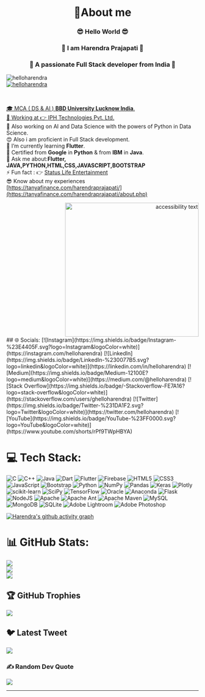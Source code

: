 <!-- ![template](https://user-images.githubusercontent.com/78723011/220724531-bf39c819-7bcc-4154-a5f9-18d9fca2cf77.jpg) -->
<h1 align="center">💫About me</h1>
<h3 align="center" >😎 Hello World 😎 </h3>
<h3 align="center" >🤗 I am Harendra Prajapati 🤗 </h3>
<h3 align="center">🤭 A passionate Full Stack developer from India 🤭</h3>
<p><img src="https://komarev.com/ghpvc/?username=helloharendra&label=Profile%20views&color=0e75b6&style=flat" alt="helloharendra" /><br>
 <a href="https://twitter.com/helloharendra" target="blank">
 <img src="https://img.shields.io/twitter/follow/helloharendra?logo=twitter&style=for-the-badge" alt="helloharendra">
  <p align="center">

</p>
</p><br>
 
 🎓 MCA ( DS & AI )  **BBD University Lucknow India**.<br>
 🔭 Working at 👉 [IPH Technologies Pvt. Ltd.](https://iphtechnologies.com/)<br>
 🥰 Also working on AI and Data Science with the powers of Python in Data Science.<br>
 😍 Also i am proficient in Full Stack development.<br>
 📖 I’m currently learning **Flutter**.<br>
 🔖 Certified from **Google** in **Python** & from **IBM** in **Java**.<br>
 💬 Ask me about:**Flutter, JAVA,PYTHON,HTML,CSS,JAVASCRIPT,BOOTSTRAP**<br>
 ⚡ Fun fact : 👉 [Status Life Entertainment](https://youtu.be/K-h2aerze1k)<br>
 😎 Know about my experiences  [https://tanyafinance.com/harendraprajapati/](https://tanyafinance.com/harendraprajapati/about.php)<br>
<div style="text-align: right;">
    <img src="https://github-production-user-asset-6210df.s3.amazonaws.com/78723011/270774714-aae5ff58-cb47-42db-9bc9-b2f2f459924b.gif" width="350" alt="accessibility text" />
</div>
## 🌐 Socials:
[![Instagram](https://img.shields.io/badge/Instagram-%23E4405F.svg?logo=Instagram&logoColor=white)](https://instagram.com/helloharendra) [![LinkedIn](https://img.shields.io/badge/LinkedIn-%230077B5.svg?logo=linkedin&logoColor=white)](https://linkedin.com/in/helloharendra) [![Medium](https://img.shields.io/badge/Medium-12100E?logo=medium&logoColor=white)](https://medium.com/@helloharendra) [![Stack Overflow](https://img.shields.io/badge/-Stackoverflow-FE7A16?logo=stack-overflow&logoColor=white)](https://stackoverflow.com/users/ghelloharendra) [![Twitter](https://img.shields.io/badge/Twitter-%231DA1F2.svg?logo=Twitter&logoColor=white)](https://twitter.com/helloharendra) [![YouTube](https://img.shields.io/badge/YouTube-%23FF0000.svg?logo=YouTube&logoColor=white)](https://www.youtube.com/shorts/rPf9TWpHBYA) 

# 💻 Tech Stack:
![C](https://img.shields.io/badge/c-%2300599C.svg?style=for-the-badge&logo=c&logoColor=white) ![C++](https://img.shields.io/badge/c++-%2300599C.svg?style=for-the-badge&logo=c%2B%2B&logoColor=white) ![Java](https://img.shields.io/badge/java-%23ED8B00.svg?style=for-the-badge&logo=java&logoColor=white) ![Dart](https://img.shields.io/badge/dart-%230175C2.svg?style=for-the-badge&logo=dart&logoColor=white) ![Flutter](https://img.shields.io/badge/Flutter-%2302569B.svg?style=for-the-badge&logo=Flutter&logoColor=white) ![Firebase](https://img.shields.io/badge/firebase-%23039BE5.svg?style=for-the-badge&logo=firebase)   ![HTML5](https://img.shields.io/badge/html5-%23E34F26.svg?style=for-the-badge&logo=html5&logoColor=white) ![CSS3](https://img.shields.io/badge/css3-%231572B6.svg?style=for-the-badge&logo=css3&logoColor=white) ![JavaScript](https://img.shields.io/badge/javascript-%23323330.svg?style=for-the-badge&logo=javascript&logoColor=%23F7DF1E) ![Bootstrap](https://img.shields.io/badge/bootstrap-%23563D7C.svg?style=for-the-badge&logo=bootstrap&logoColor=white)
![Python](https://img.shields.io/badge/python-3670A0?style=for-the-badge&logo=python&logoColor=ffdd54)
![NumPy](https://img.shields.io/badge/numpy-%23013243.svg?style=for-the-badge&logo=numpy&logoColor=white) ![Pandas](https://img.shields.io/badge/pandas-%23150458.svg?style=for-the-badge&logo=pandas&logoColor=white)
![Keras](https://img.shields.io/badge/Keras-%23D00000.svg?style=for-the-badge&logo=Keras&logoColor=white)  ![Plotly](https://img.shields.io/badge/Plotly-%233F4F75.svg?style=for-the-badge&logo=plotly&logoColor=white) ![scikit-learn](https://img.shields.io/badge/scikit--learn-%23F7931E.svg?style=for-the-badge&logo=scikit-learn&logoColor=white) ![SciPy](https://img.shields.io/badge/SciPy-%230C55A5.svg?style=for-the-badge&logo=scipy&logoColor=%white) ![TensorFlow](https://img.shields.io/badge/TensorFlow-%23FF6F00.svg?style=for-the-badge&logo=TensorFlow&logoColor=white) ![Oracle](https://img.shields.io/badge/Oracle-F80000?style=for-the-badge&logo=oracle&logoColor=white)  ![Anaconda](https://img.shields.io/badge/Anaconda-%2344A833.svg?style=for-the-badge&logo=anaconda&logoColor=white)     ![Flask](https://img.shields.io/badge/flask-%23000.svg?style=for-the-badge&logo=flask&logoColor=white) ![NodeJS](https://img.shields.io/badge/node.js-6DA55F?style=for-the-badge&logo=node.js&logoColor=white)   ![Apache](https://img.shields.io/badge/apache-%23D42029.svg?style=for-the-badge&logo=apache&logoColor=white) ![Apache Ant](https://img.shields.io/badge/Apache%20Ant-A81C7D?style=for-the-badge&logo=Apache%20Ant&logoColor=white) ![Apache Maven](https://img.shields.io/badge/Apache%20Maven-C71A36?style=for-the-badge&logo=Apache%20Maven&logoColor=white) ![MySQL](https://img.shields.io/badge/mysql-%2300f.svg?style=for-the-badge&logo=mysql&logoColor=white) ![MongoDB](https://img.shields.io/badge/MongoDB-%234ea94b.svg?style=for-the-badge&logo=mongodb&logoColor=white) ![SQLite](https://img.shields.io/badge/sqlite-%2307405e.svg?style=for-the-badge&logo=sqlite&logoColor=white) ![Adobe Lightroom](https://img.shields.io/badge/Adobe%20Lightroom-31A8FF.svg?style=for-the-badge&logo=Adobe%20Lightroom&logoColor=white) ![Adobe Photoshop](https://img.shields.io/badge/adobephotoshop-%2331A8FF.svg?style=for-the-badge&logo=adobephotoshop&logoColor=white) 
<!-- ![Kotlin](https://img.shields.io/badge/kotlin-%230095D5.svg?style=for-the-badge&logo=kotlin&logoColor=white) ![PHP](https://img.shields.io/badge/php-%23777BB4.svg?style=for-the-badge&logo=php&logoColor=white) ![Swift](https://img.shields.io/badge/swift-F54A2A?style=for-the-badge&logo=swift&logoColor=white) ![.Net](https://img.shields.io/badge/.NET-5C2D91?style=for-the-badge&logo=.net&logoColor=white) ![Angular](https://img.shields.io/badge/angular-%23DD0031.svg?style=for-the-badge&logo=angular&logoColor=white) ![Angular.js](https://img.shields.io/badge/angular.js-%23E23237.svg?style=for-the-badge&logo=angularjs&logoColor=white) ![Code-Igniter](https://img.shields.io/badge/CodeIgniter-%23EF4223.svg?style=for-the-badge&logo=codeIgniter&logoColor=white) ![Django](https://img.shields.io/badge/django-%23092E20.svg?style=for-the-badge&logo=django&logoColor=white)![Next JS](https://img.shields.io/badge/Next-black?style=for-the-badge&logo=next.js&logoColor=white) ![React](https://img.shields.io/badge/react-%2320232a.svg?style=for-the-badge&logo=react&logoColor=%2361DAFB) ![React Native](https://img.shields.io/badge/react_native-%2320232a.svg?style=for-the-badge&logo=react&logoColor=%2361DAFB) ![C#](https://img.shields.io/badge/c%23-%23239120.svg?style=for-the-badge&logo=c-sharp&logoColor=white)--> 
 
[![Harendra's github activity graph](https://github-readme-activity-graph.vercel.app/graph?username=helloharendra&bg_color=090708&color=ff47f3&line=0ecc00&point=083cd9&area=true&hide_border=true)](https://github.com/helloharendra/github-readme-activity-graph)

 # 📊 GitHub Stats:
![](https://github-readme-stats.vercel.app/api?username=helloharendra&theme=radical&hide_border=true&include_all_commits=false&count_private=false)<br/>
![](https://github-readme-streak-stats.herokuapp.com/?user=helloharendra&theme=radical&hide_border=true)<br/>
![](https://github-readme-stats.vercel.app/api/top-langs/?username=helloharendra&theme=radical&hide_border=true&include_all_commits=false&count_private=false&layout=compact)

## 🏆 GitHub Trophies
![](https://github-profile-trophy.vercel.app/?username=helloharendra&theme=radical&no-frame=true&no-bg=false&margin-w=4)

## 🐦 Latest Tweet
[![](https://gtce.itsvg.in/api?username=helloharendra)](https://github.com/VishwaGauravIn/github-twitter-card-embed)

### ✍️ Random Dev Quote
![](https://quotes-github-readme.vercel.app/api?type=vetical&theme=radical)



---


<!-- Proudly created with GPRM ( https://gprm.itsvg.in ) -->

<!-- ![logo](https://github.com/helloharendra/Banners/blob/main/harendraTemplate.jpg) -->












